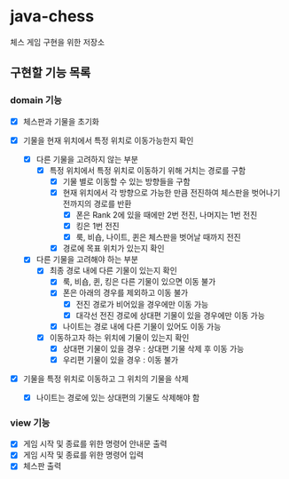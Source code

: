 # java-chess
체스 게임 구현을 위한 저장소

## 구현할 기능 목록

### domain 기능

- [x] 체스판과 기물을 초기화

- [x] 기물을 현재 위치에서 특정 위치로 이동가능한지 확인
    - [x] 다른 기물을 고려하지 않는 부분
        - [x] 특정 위치에서 특정 위치로 이동하기 위해 거치는 경로를 구함
            - [x] 기물 별로 이동할 수 있는 방향들을 구함
            - [x] 현재 위치에서 각 방향으로 가능한 만큼 전진하여 체스판을 벗어나기 전까지의 경로를 반환
                - [x] 폰은 Rank 2에 있을 때에만 2번 전진, 나머지는 1번 전진
                - [x] 킹은 1번 전진
                - [x] 룩, 비숍, 나이트, 퀸은 체스판을 벗어날 때까지 전진
            - [x] 경로에 목표 위치가 있는지 확인
    
    - [x] 다른 기물을 고려해야 하는 부분
        - [x] 최종 경로 내에 다른 기물이 있는지 확인
            - [x] 룩, 비숍, 퀸, 킹은 다른 기물이 있으면 이동 불가
            - [x] 폰은 아래의 경우를 제외하고 이동 불가
                - [x] 전진 경로가 비어있을 경우에만 이동 가능
                - [x] 대각선 전진 경로에 상대편 기물이 있을 경우에만 이동 가능
            - [x] 나이트는 경로 내에 다른 기물이 있어도 이동 가능
        - [x] 이동하고자 하는 위치에 기물이 있는지 확인
            - [x] 상대편 기물이 있을 경우 : 상대편 기물 삭제 후 이동 가능
            - [x] 우리편 기물이 있을 경우 : 이동 불가

- [x] 기물을 특정 위치로 이동하고 그 위치의 기물을 삭제
    - [x] 나이트는 경로에 있는 상대편의 기물도 삭제해야 함

### view 기능
- [x] 게임 시작 및 종료를 위한 명령어 안내문 출력
- [x] 게임 시작 및 종료를 위한 명령어 입력
- [x] 체스판 출력
